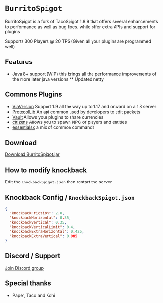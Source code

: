 # `BurritoSpigot`
BurritoSpigot is a fork of TacoSpigot 1.8.9 that offers several enhancements to performance as well as bug fixes. while offer extra APIs and support for plugins

Supports 300 Players @ 20 TPS (Given all your plugins are programmed well)

## Features
* Java 8+ support (WIP) this brings all the performance improvements of the more later java versions 
** Updated netty

## Commons Plugins

* [ViaVersion](https://www.spigotmc.org/resources/viaversion.19254/history?__cf_chl_jschl_tk__=pmd_r4LeY2TmaRwR8_QpQZPjhUbYlsNfCtUx_bhfKx8jgYM-1635647788-0-gqNtZGzNAjujcnBszQnR) Support 1.9 all the way up to 1.17 and onward on a 1.8 server
* [ProtocolLib](https://www.spigotmc.org/resources/protocollib.1997/) An api common used by developers to edit packets
* [Vault](https://www.spigotmc.org/resources/vault.34315/) Allows your plugins to share currencies
* [citizens](https://www.spigotmc.org/resources/citizens.13811/) Allows you to spawn NPC of players and entities
* [essentialsx](https://essentialsx.net/downloads.html) a mix of common commands

## Download
[Download BurritoSpigot.jar](https://github.com/CobbleSword/BurritoSpigot/releases/download/v1.0/BurritoSpigot.jar)

## How to modify knockback
Edit the `KnockbackSpigot.json` then restart the server

## Knockback Config / `KnockbackSpigot.json`
```json
{
  "knockbackFriction": 2.0,
  "knockbackHorizontal": 0.35,
  "knockbackVertical": 0.35,
  "knockbackVerticalLimit": 0.4,
  "knockbackExtraHorizontal": 0.425,
  "knockbackExtraVertical": 0.085
}
```

## Discord / Support
[Join Discord group](https://discord.gg/SBTEbSx)

## Special thanks
* Paper, Taco and Kohi
